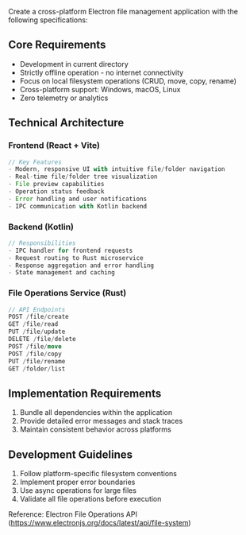 Create a cross-platform Electron file management application with the following specifications:

## Core Requirements

- Development in current directory
- Strictly offline operation - no internet connectivity
- Focus on local filesystem operations (CRUD, move, copy, rename)
- Cross-platform support: Windows, macOS, Linux
- Zero telemetry or analytics

## Technical Architecture

### Frontend (React + Vite)

```typescript
// Key Features
- Modern, responsive UI with intuitive file/folder navigation
- Real-time file/folder tree visualization
- File preview capabilities
- Operation status feedback
- Error handling and user notifications
- IPC communication with Kotlin backend
```

### Backend (Kotlin)

```kotlin
// Responsibilities
- IPC handler for frontend requests
- Request routing to Rust microservice
- Response aggregation and error handling
- State management and caching
```

### File Operations Service (Rust)

```rust
// API Endpoints
POST /file/create
GET /file/read
PUT /file/update
DELETE /file/delete
POST /file/move
POST /file/copy
PUT /file/rename
GET /folder/list
```

## Implementation Requirements

1. Bundle all dependencies within the application
2. Provide detailed error messages and stack traces
3. Maintain consistent behavior across platforms

## Development Guidelines

1. Follow platform-specific filesystem conventions
2. Implement proper error boundaries
3. Use async operations for large files
4. Validate all file operations before execution

Reference: Electron File Operations API (https://www.electronjs.org/docs/latest/api/file-system)
